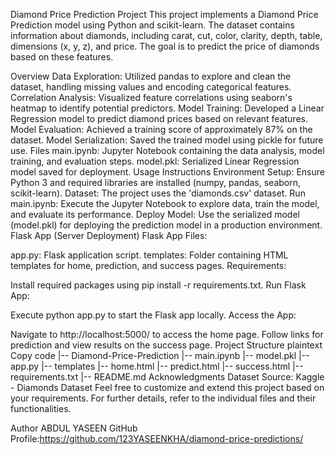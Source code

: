 Diamond Price Prediction Project
This project implements a Diamond Price Prediction model using Python and scikit-learn. The dataset contains information about diamonds, including carat, cut, color, clarity, depth, table, dimensions (x, y, z), and price. The goal is to predict the price of diamonds based on these features.

Overview
Data Exploration: Utilized pandas to explore and clean the dataset, handling missing values and encoding categorical features.
Correlation Analysis: Visualized feature correlations using seaborn's heatmap to identify potential predictors.
Model Training: Developed a Linear Regression model to predict diamond prices based on relevant features.
Model Evaluation: Achieved a training score of approximately 87% on the dataset.
Model Serialization: Saved the trained model using pickle for future use.
Files
main.ipynb: Jupyter Notebook containing the data analysis, model training, and evaluation steps.
model.pkl: Serialized Linear Regression model saved for deployment.
Usage Instructions
Environment Setup: Ensure Python 3 and required libraries are installed (numpy, pandas, seaborn, scikit-learn).
Dataset: The project uses the 'diamonds.csv' dataset.
Run main.ipynb: Execute the Jupyter Notebook to explore data, train the model, and evaluate its performance.
Deploy Model: Use the serialized model (model.pkl) for deploying the prediction model in a production environment.
Flask App (Server Deployment)
Flask App Files:

app.py: Flask application script.
templates: Folder containing HTML templates for home, prediction, and success pages.
Requirements:

Install required packages using pip install -r requirements.txt.
Run Flask App:

Execute python app.py to start the Flask app locally.
Access the App:

Navigate to http://localhost:5000/ to access the home page.
Follow links for prediction and view results on the success page.
Project Structure
plaintext
Copy code
|-- Diamond-Price-Prediction
    |-- main.ipynb
    |-- model.pkl
    |-- app.py
    |-- templates
        |-- home.html
        |-- predict.html
        |-- success.html
    |-- requirements.txt
    |-- README.md
Acknowledgments
Dataset Source: Kaggle - Diamonds Dataset
Feel free to customize and extend this project based on your requirements. For further details, refer to the individual files and their functionalities.

Author
ABDUL YASEEN   GitHub Profile:https://github.com/123YASEENKHA/diamond-price-predictions/
